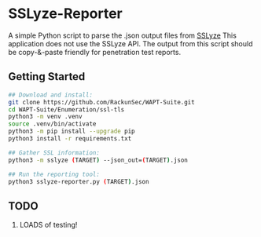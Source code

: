 # SSLyze-Reporter
A simple Python script to parse the .json output files from [SSLyze](https://github.com/nabla-c0d3/sslyze) This application does not use the SSLyze API. The output from this script should be copy-&-paste friendly for penetration test reports.

## Getting Started
```bash
## Download and install:
git clone https://github.com/RackunSec/WAPT-Suite.git
cd WAPT-Suite/Enumeration/ssl-tls
python3 -m venv .venv
source .venv/bin/activate
python3 -m pip install --upgrade pip
python3 install -r requirements.txt

## Gather SSL information:
python3 -m sslyze (TARGET) --json_out=(TARGET).json

## Run the reporting tool:
python3 sslyze-reporter.py (TARGET).json
```

## TODO
1. LOADS of testing!
